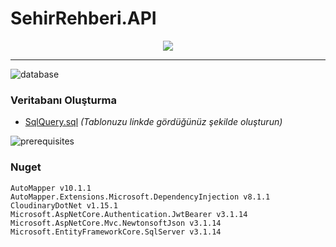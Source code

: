 # SehirRehberi.API
<p align="center">
<img src="https://raw.githubusercontent.com/furkanpasaoglu/githubImages/main/sehirrehberi.gif">
</p>

<hr>

![database](https://github.com/furkanpasaoglu/githubImages/blob/main/Database%20and%20Tables.png)
###  Veritabanı Oluşturma 
- [SqlQuery.sql](https://github.com/furkanpasaoglu/SehirRehberi.API/blob/master/SQLQuery.sql) *(Tablonuzu linkde gördüğünüz şekilde oluşturun)*

![prerequisites](https://raw.githubusercontent.com/furkanpasaoglu/githubImages/main/Prerequisites.png) 
### Nuget
```
AutoMapper v10.1.1
AutoMapper.Extensions.Microsoft.DependencyInjection v8.1.1
CloudinaryDotNet v1.15.1
Microsoft.AspNetCore.Authentication.JwtBearer v3.1.14
Microsoft.AspNetCore.Mvc.NewtonsoftJson v3.1.14
Microsoft.EntityFrameworkCore.SqlServer v3.1.14
```
